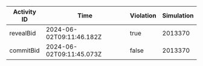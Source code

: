 | Activity ID | Time | Violation | Simulation |
| --- | --- | --- | --- |
| revealBid | 2024-06-02T09:11:46.182Z | true | 2013370 |
| commitBid | 2024-06-02T09:11:45.073Z | false | 2013370 |